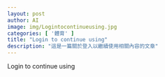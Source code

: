 ```yaml
---
layout: post
author: AI
image: img/Logintocontinueusing.jpg
categories: [ '體育' ]
title: "Login to continue using"
description: "這是一篇關於登入以繼續使用相關內容的文章"
---
```

Login to continue using
